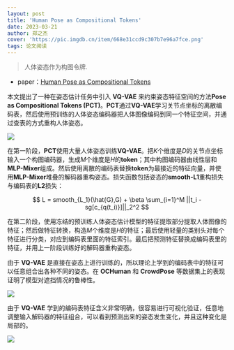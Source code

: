```yaml
---
layout: post
title: 'Human Pose as Compositional Tokens'
date: 2023-03-21
author: 郑之杰
cover: 'https://pic.imgdb.cn/item/668e31ccd9c307b7e96a7fce.png'
tags: 论文阅读
---
```


> 人体姿态作为构图令牌.

- paper：[Human Pose as Compositional Tokens](https://arxiv.org/abs/2303.11638)

本文提出了一种在姿态估计任务中引入 **VQ-VAE** 来约束姿态特征空间的方法**Pose as Compositional Tokens (PCT)**。**PCT**通过**VQ-VAE**学习关节点坐标的离散编码表，然后使用预训练的人体姿态编码器把人体图像编码到同一个特征空间，并通过查表的方式重构人体姿态。

![](https://pic.imgdb.cn/item/668e337ed9c307b7e96cb6db.png)

在第一阶段，**PCT**使用大量人体姿态训练**VQ-VAE**。把$K$个维度是$D$的关节点坐标输入一个构图编码器，生成$M$个维度是$H$的**token**；其中构图编码器由线性层和**MLP-Mixer**组成。然后使用离散的编码表替换**token**为最接近的特征向量，并使用**MLP-Mixer**堆叠的解码器重构姿态。损失函数包括姿态的**smooth-L1**重构损失与编码表的**L2**损失：

$$
L = smooth_{L_1}(\hat{G},G) + \beta \sum_{i=1}^M ||t_i - sg[c_{q(t_i)}]||_2^2
$$

在第二阶段，使用冻结的预训练人体姿态估计模型的特征提取部分提取人体图像的特征；然后做特征转换，构造$M$个维度是$H$的特征；最后使用轻量的类别头对每个特征进行分类，对应到编码表里面的特征索引。最后把预测特征替换成编码表里的特征，并用上一阶段训练好的解码器重构姿态。

由于 **VQ-VAE** 是直接在姿态上进行训练的，所以理论上学到的编码表中的特征可以任意组合出各种不同的姿态。在 **OCHuman** 和 **CrowdPose** 等数据集上的表现证明了模型对遮挡情况的鲁棒性。

![](https://pic.imgdb.cn/item/668e3753d9c307b7e971b7f4.png)

由于 **VQ-VAE** 学到的编码表特征含义非常明确，很容易进行可视化验证，任意地调整输入解码器的特征组合，可以看到预测出来的姿态发生变化，并且这种变化是局部的。

![](https://pic.imgdb.cn/item/668e37ddd9c307b7e9726e1c.png)